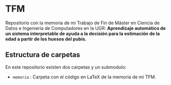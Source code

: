 # TFM

Repositorio con la memoria de mi Trabajo de Fin de Máster en Ciencia de Datos e Ingeniería de Computadores en la UGR: **Aprendizaje automático de un sistema interpretable de ayuda a la decisión para la estimación de la edad a partir de los huesos del pubis.**

## Estructura de carpetas

En este repositorio existen dos carpetas y un submodulo:

- `memoria` : Carpeta con el código en LaTeX de la memoria de mi TFM.
